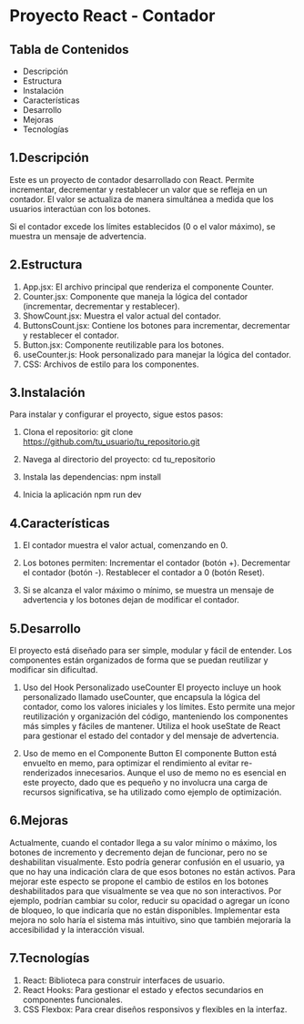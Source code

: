 # Proyecto React - Contador

## Tabla de Contenidos

- Descripción
- Estructura
- Instalación
- Características
- Desarrollo
- Mejoras
- Tecnologías

## 1.Descripción

Este es un proyecto de contador desarrollado con React. Permite incrementar, decrementar y restablecer un valor que se refleja en un contador. El valor se actualiza de manera simultánea a medida que los usuarios interactúan con los botones.

Si el contador excede los límites establecidos (0 o el valor máximo), se muestra un mensaje de advertencia.

## 2.Estructura

1. App.jsx: El archivo principal que renderiza el componente Counter.
2. Counter.jsx: Componente que maneja la lógica del contador (incrementar, decrementar y restablecer).
3. ShowCount.jsx: Muestra el valor actual del contador.
4. ButtonsCount.jsx: Contiene los botones para incrementar, decrementar y restablecer el contador.
5. Button.jsx: Componente reutilizable para los botones.
6. useCounter.js: Hook personalizado para manejar la lógica del contador.
7. CSS: Archivos de estilo para los componentes.

## 3.Instalación

Para instalar y configurar el proyecto, sigue estos pasos:

1. Clona el repositorio:
   git clone https://github.com/tu_usuario/tu_repositorio.git

2. Navega al directorio del proyecto:
   cd tu_repositorio

3. Instala las dependencias:
   npm install

4. Inicia la aplicación
   npm run dev

## 4.Características

1. El contador muestra el valor actual, comenzando en 0.

2. Los botones permiten:
   Incrementar el contador (botón +).
   Decrementar el contador (botón -).
   Restablecer el contador a 0 (botón Reset).

3. Si se alcanza el valor máximo o mínimo, se muestra un mensaje de advertencia y los botones dejan de modificar el contador.

## 5.Desarrollo

El proyecto está diseñado para ser simple, modular y fácil de entender. Los componentes están organizados de forma que se puedan reutilizar y modificar sin dificultad.

1. Uso del Hook Personalizado useCounter
   El proyecto incluye un hook personalizado llamado useCounter, que encapsula la lógica del contador, como los valores iniciales y los límites. Esto permite una mejor reutilización y organización del código, manteniendo los componentes más simples y fáciles de mantener. Utiliza el hook useState de React para gestionar el estado del contador y del mensaje de advertencia.

2. Uso de memo en el Componente Button
   El componente Button está envuelto en memo, para optimizar el rendimiento al evitar re-renderizados innecesarios. Aunque el uso de memo no es esencial en este proyecto, dado que es pequeño y no involucra una carga de recursos significativa, se ha utilizado como ejemplo de optimización.
   

## 6.Mejoras

Actualmente, cuando el contador llega a su valor mínimo o máximo, los botones de incremento y decremento dejan de funcionar, pero no se deshabilitan visualmente. Esto podría generar confusión en el usuario, ya que no hay una indicación clara de que esos botones no están activos. Para mejorar este especto se propone el cambio de estilos en los botones deshabilitados para que visualmente se vea que no son interactivos. Por ejemplo, podrían cambiar su color, reducir su opacidad o agregar un ícono de bloqueo, lo que indicaría que no están disponibles. Implementar esta mejora no solo haría el sistema más intuitivo, sino que también mejoraría la accesibilidad y la interacción visual.


## 7.Tecnologías

1. React: Biblioteca para construir interfaces de usuario.
2. React Hooks: Para gestionar el estado y efectos secundarios en componentes funcionales.
3. CSS Flexbox: Para crear diseños responsivos y flexibles en la interfaz.
